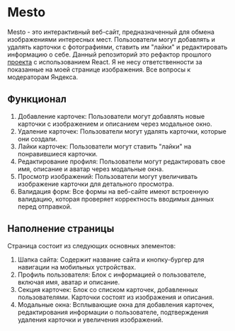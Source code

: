 # Mesto
Mesto - это интерактивный веб-сайт, предназначенный для обмена изображениями интересных мест. Пользователи могут добавлять и удалять карточки с фотографиями, ставить им "лайки" и редактировать информацию о себе.
Данный репозиторий это рефактор прошлого [проекта](https://wardenclock1759.github.io/mesto/) с использованием React.
Я не несу ответственности за показанные на моей странице изображения. Все вопросы к модераторам Яндекса.

## Функционал
1. Добавление карточек: Пользователи могут добавлять новые карточки с изображением и описанием через модальное окно.
2. Удаление карточек: Пользователи могут удалять карточки, которые они создали.
3. Лайки карточек: Пользователи могут ставить "лайки" на понравившиеся карточки.
4. Редактирование профиля: Пользователи могут редактировать свое имя, описание и аватар через модальные окна.
5. Просмотр изображений: Пользователи могут увеличивать изображение карточки для детального просмотра.
6. Валидация форм: Все формы на веб-сайте имеют встроенную валидацию, которая проверяет корректность вводимых данных перед отправкой.

## Наполнение страницы
Страница состоит из следующих основных элементов:
1. Шапка сайта: Содержит название сайта и кнопку-бургер для навигации на мобильных устройствах.
2. Профиль пользователя: Блок с информацией о пользователе, включая имя, аватар и описание.
3. Секция карточек: Блок со списком карточек, добавленных пользователями. Карточки состоят из изображения и описания.
4. Модальные окна: Всплывающие окна для добавления карточек, редактирования информации о пользователе, подтверждения удаления карточки и увеличения изображений.
